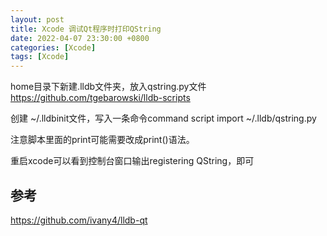 ```yaml
---
layout: post
title: Xcode 调试Qt程序时打印QString
date: 2022-04-07 23:30:00 +0800
categories: [Xcode]
tags: [Xcode]
---
```


home目录下新建.lldb文件夹，放入qstring.py文件 https://github.com/tgebarowski/lldb-scripts

创建 ~/.lldbinit文件，写入一条命令command script import ~/.lldb/qstring.py

注意脚本里面的print可能需要改成print()语法。

重启xcode可以看到控制台窗口输出registering QString，即可

## 参考

https://github.com/ivany4/lldb-qt